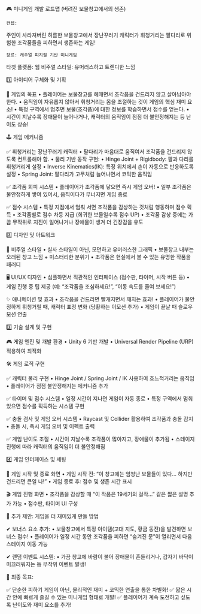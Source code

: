 🎮 미니게임 개발 로드맵 (버려진 보물창고에서의 생존)

	컨셉:
주인이 사라져버린 허름한 보물창고에서 장난꾸러기 캐릭터가 휘청거리는 팔다리로 위험한 조각품들을 피하면서 생존하는 게임!

	장르: 캐주얼 피지컬 기반 미니게임
타겟 플랫폼: 웹
비주얼 스타일: 유머러스하고 트렌디한 느낌

1️⃣ 아이디어 구체화 및 기획

🎯 게임의 목표
	•	플레이어는 보물창고를 헤매면서 조각품을 건드리지 않고 살아남아야 한다.
	•	움직임이 자유롭지 않아서 휘청거리는 몸을 조절하는 것이 게임의 핵심 재미 요소!
	•	특정 구역에서 멈추면 보물(조각품)에 대한 정보를 학습하면서 점수를 얻는다.
	•	시간이 지날수록 장애물이 늘어나거나, 캐릭터의 움직임이 점점 더 불안정해지는 등 난이도 상승!

🕹️ 게임 메커니즘

✅ 휘청거리는 장난꾸러기 캐릭터
	•	팔다리가 마음대로 움직여서 조각품을 건드리지 않도록 컨트롤해야 함.
	•	물리 기반 동작 구현:
	•	Hinge Joint + Rigidbody: 팔과 다리를 휘청거리게 설정
	•	Inverse Kinematics(IK): 특정 위치에서 손이 자동으로 반응하도록 설정
	•	Spring Joint: 팔다리가 고무처럼 늘어나면서 코믹한 움직임

✅ 조각품 회피 시스템
	•	플레이어가 조각품에 닿으면 즉시 게임 오버!
	•	일부 조각품은 불안정하게 쌓여 있어서, 움직이다가 무너지면 게임 종료

✅ 점수 시스템
	•	특정 지점에서 멈춰 서면 조각품을 감상하는 것처럼 행동하며 점수 획득
	•	조각품별로 점수 차등 지급 (희귀한 보물일수록 점수 UP)
	•	조각품 감상 중에는 가끔 무작위로 지진이 일어나거나 장애물이 생겨 더 긴장감을 유도

2️⃣ 디자인 및 아트워크

🎨 비주얼 스타일
	•	실사 스타일이 아닌, 모던하고 유머러스한 그래픽
	•	보물창고 내부는 오래된 창고 느낌 + 미스터리한 분위기
	•	조각품은 현실에서 볼 수 있는 유명한 작품을 패러디

🖥️ UI/UX 디자인
	•	심플하면서 직관적인 인터페이스 (점수판, 타이머, 시작 버튼 등)
	•	게임 진행 중 팁 제공 (예: “조각품을 조심하세요!”, “이동 속도를 줄여 보세요!”)

✨ 애니메이션 및 효과
	•	조각품을 건드리면 빨개지면서 깨지는 효과!
	•	플레이어가 불안정하게 휘청거릴 때, 캐릭터 표정 변화 (당황하는 이모션 추가)
	•	게임이 끝날 때 슬로우 모션 연출

3️⃣ 기술 설계 및 구현

🎮 게임 엔진 및 개발 환경
	•	Unity 6 기반 개발
	•	Universal Render Pipeline (URP) 적용하여 최적화

🛠️ 게임 로직 구현

✅ 캐릭터 물리 구현
	•	Hinge Joint / Spring Joint / IK 사용하여 흐느적거리는 움직임
	•	플레이어가 점점 불안정해지는 메커니즘 추가

✅ 타이머 및 점수 시스템
	•	일정 시간이 지나면 게임이 자동 종료
	•	특정 구역에서 멈춰 있으면 점수를 획득하는 시스템 구현

✅ 충돌 검사 및 게임 오버 시스템
	•	Raycast 및 Collider 활용하여 조각품과 충돌 감지
	•	충돌 시, 즉시 게임 오버 및 이펙트 출력

✅ 게임 난이도 조절
	•	시간이 지날수록 조각품이 많아지고, 장애물이 추가됨
	•	스테이지 진행에 따라 캐릭터의 움직임이 더 불안정해짐

4️⃣ 게임 인터페이스 및 세팅

🏁 게임 시작 및 종료 화면
	•	게임 시작 전: “이 창고에는 엄청난 보물들이 있다… 하지만 건드리면 큰일 나!”
	•	게임 종료 후: 점수 및 생존 시간 표시

🎬 게임 진행 화면
	•	조각품을 감상할 때 “이 작품은 19세기의 걸작…” 같은 짧은 설명 추가 가능
	•	점수판, 타이머 UI 구성

🚀 추가 제안: 게임을 더 재미있게 만들 방법

✔ 보너스 요소 추가:
	•	보물창고에서 특정 아이템(고대 지도, 황금 동전)을 발견하면 보너스 점수!
	•	플레이어가 일정 시간 동안 조각품을 피하면 “숨겨진 문”이 열리면서 다음 스테이지 이동 가능

✔ 랜덤 이벤트 시스템:
	•	가끔 창고에 바람이 불어 장애물이 흔들리거나, 갑자기 바닥이 미끄러워지는 등 무작위 이벤트 발생!

🎯 최종 목표:

✅ 단순한 피하기 게임이 아닌, 물리적인 재미 + 코믹한 연출을 통한 차별화!
✅ 짧은 시간 안에 빠르게 즐길 수 있는 미니게임 형태로 개발!
✅ 플레이어가 계속 도전하고 싶도록 난이도와 재미 요소를 추가!

